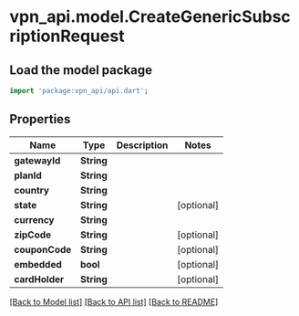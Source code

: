# vpn_api.model.CreateGenericSubscriptionRequest

## Load the model package
```dart
import 'package:vpn_api/api.dart';
```

## Properties
Name | Type | Description | Notes
------------ | ------------- | ------------- | -------------
**gatewayId** | **String** |  | 
**planId** | **String** |  | 
**country** | **String** |  | 
**state** | **String** |  | [optional] 
**currency** | **String** |  | 
**zipCode** | **String** |  | [optional] 
**couponCode** | **String** |  | [optional] 
**embedded** | **bool** |  | [optional] 
**cardHolder** | **String** |  | [optional] 

[[Back to Model list]](../README.md#documentation-for-models) [[Back to API list]](../README.md#documentation-for-api-endpoints) [[Back to README]](../README.md)


